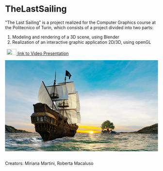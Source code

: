 # TheLastSailing
"The Last Sailing" is a project  realized for the Computer Graphics course at the Politecnico of Turin, which consists of a project divided into two parts: 
1. Modeling and rendering of a 3D scene, using Blender   
2. Realization of an interactive graphic application 2D/3D, using openGL


 
<a href="https://youtu.be/ksLTSEyL2WE"><img style="display:inline; margin-left: 5px; height:20px; width:32px" src="https://i.imgur.com/QlhYaZP.png"> link to Video Presentation</a>
<div align="center">
<img src="https://github.com/MirianaMartini/TheLastSailing/blob/main/Rendering/Render_1.png" alt="Picture" style="display:block; margin: 0 auto; height:300px; width:533px"><br>
</div>

Creators: Miriana Martini, Roberta Macaluso
